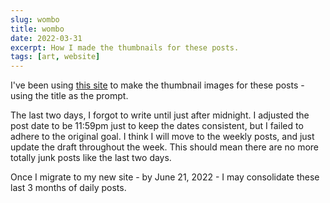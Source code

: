```yaml
---
slug: wombo
title: wombo
date: 2022-03-31
excerpt: How I made the thumbnails for these posts.
tags: [art, website]
---
```


I've been using [this site](https://app.wombo.art/) to make the thumbnail images for these posts - using the title as the prompt.

The last two days, I forgot to write until just after midnight. I adjusted the post date to be 11:59pm just to keep the dates consistent, but I failed to adhere to the original goal. I think I will move to the weekly posts, and just update the draft throughout the week. This should mean there are no more totally junk posts like the last two days.

Once I migrate to my new site - by June 21, 2022 - I may consolidate these last 3 months of daily posts.
